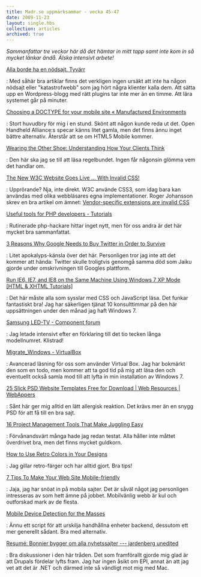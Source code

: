 ```yaml
---
title: Madr.se uppmärksammar - vecka 45-47
date: 2009-11-23
layout: single.hbs
collection: articles
archived: true
---
```

*Sammanfattar tre veckor här då det hämtar in mitt tapp samt inte kom in
så mycket länkar ändå. Älska intensivt arbete!*

 [Alla borde ha en nödsajt. Tyvärr](http://mindpark.se/alla-borde-ha-en-nodsajt-tyvarr/) 

:   Med såhär bra artiklar finns det verkligen ingen ursäkt att inte ha
    någon nödsajt eller \"katastrofwebb\" som jag hört några klienter
    kalla dem. Att sätta upp en Wordpress-blogg med rätt plugins tar
    inte mer än en timme. Att lära systemet går på minuter.

 [Choosing a DOCTYPE for your mobile site « Manufactured Environments](http://manufacturedenvironments.com/2009/05/choosing-a-doctype-for-your-mobile-site/) 

:   Stort huvudbry för mig i en stund. Skönt att någon kunde reda ut
    det. Open Handheld Alliance:s specar känns litet gamla, men det
    finns ännu inget bättre alternativ. Återstår att se om HTML5 Mobile
    kommer.

 [Wearing the Other Shoe: Understanding How Your Clients Think](http://www.sitepoint.com/blogs/2009/11/04/understanding-how-your-clients-think/) 

:   Den här ska jag se till att läsa regelbundet. Ingen får någonsin
    glömma vem det handlar om.

 [The New W3C Website Goes Live ... With Invalid CSS!](http://www.sitepoint.com/blogs/2009/11/04/new-w3c-website-invalid/) 

:   Upprörande? Nja, inte direkt. W3C använde CSS3, som idag bara kan
    användas med olika webbläsares egna implementationer. Roger
    Johansson skrev en bra artikel om ämnet: [Vendor-specific extensions
    are invalid
    CSS](http://www.456bereastreet.com/archive/200911/vendor-specific_extensions_are_invalid_css/)

 [Useful tools for PHP developers - Tutorials](http://techgyaan.com/tutorials/2009/10/useful-tools-for-php-developers/) 

:   Rutinerade php-hackare hittar inget nytt, men för oss andra är det
    här mycket bra sammanfattat.

 [3 Reasons Why Google Needs to Buy Twitter in Order to Survive](http://www.winningtheweb.com/3-reasons-why-google-needs-to-buy-twitter.php) 

:   Litet apokalyps-känsla över det här. Personligen tror jag inte att
    det kommer att hända: Twitter skulle troligtvis genomgå samma död
    som Jaiku gjorde under omskrivningen till Googles plattform.

 [Run IE6, IE7, and IE8 on the Same Machine Using Windows 7 XP Mode \[HTML & XHTML Tutorials\]](http://articles.sitepoint.com/article/ie6-ie7-ie8-win7-xp-mode) 

:   Det här måste alla som sysslar med CSS och JavaScript läsa. Det
    funkar fantastiskt bra! Jag har säkerligen tjänat 10 konsulttimmar
    på den här uppsättningen under den månad jag haft Windows 7.

 [Samsung LED-TV - Component forum](http://www.component.se/forum/index.php?showtopic=10381&st=0&p=123293&#entry123293) 

:   Jag letade intensivt efter en förklaring till det tio tecken långa
    modellnumret. Klistrad!

 [Migrate\_Windows - VirtualBox](http://www.virtualbox.org/wiki/Migrate_Windows#StepByStepInstructionsForWindowsXP) 

:   Avancerad läsning för oss som använder Virtual Box. Jag har bokmärkt
    den som en todo, men kommer att ta god tid på mig att läsa den och
    eventuellt också samla mod till att lyfta in min installation av
    Windows 7.

 [25 Slick PSD Website Templates Free for Download \| Web Resources \| WebAppers](http://www.webappers.com/2009/11/11/25-slick-psd-website-templates-free-for-download/) 

:   Sånt här ger mig alltid en lätt allergisk reaktion. Det krävs mer än
    en snygg PSD för att få till en bra sajt.

 [16 Project Management Tools That Make Juggling Easy](http://www.sitepoint.com/blogs/2009/03/26/16-project-management-tools-that-make-juggling-easy/) 

:   Förvånandsvärt många hade jag redan testat. Alla håller inte måttet
    överdrivet bra, men det finns mycket guldkorn.

 [How to Use Retro Colors in Your Designs](http://sixrevisions.com/web_design/how-to-use-retro-colors-in-your-designs/?utm_source=feedburner&utm_medium=feed&utm_campaign=Feed%3A+SixRevisions+%28Six+Revisions%29) 

:   Jag gillar retro-färger och har alltid gjort. Bra tips!

 [7 Tips To Make Your Web Site Mobile-friendly](http://www.sitepoint.com/blogs/2009/11/18/7-tips-to-make-your-web-site-mobile-friendly/) 

:   Jaja, jag har snöat in på mobila sajter. Det är såväl något jag
    personligen intresseras av som hett ämne på jobbet. Mobilvänlig webb
    är kul och outforskad mark av de flesta.

 [Mobile Device Detection for the Masses](http://notnotmobile.appspot.com/) 

:   Ännu ett script för att urskilja handhållna enheter backend,
    dessutom ett mer generellt sådant. Bra med alternativ.

 [Resumé: Bonnier bygger om alla nyhetssajter --- jardenberg unedited](http://jardenberg.se/b/resume-bonnier-bygger-om-alla-nyhetssajter/) 

:   Bra diskussioner i den här tråden. Det som framförallt gjorde mig
    glad är att Drupals fördelar lyfts fram. Jag har ingen åsikt om EPI,
    annat än att jag vet att det är .NET och därmed inte så vändligt mot
    mig med Mac.